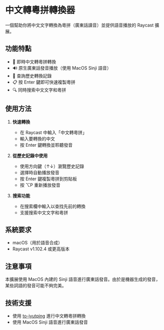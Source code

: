 # 中文轉粵拼轉換器

一個幫助你將中文文字轉換為粵拼（廣東話讀音）並提供語音播放的 Raycast 擴展。

## 功能特點

- 🔄 即時中文轉粵拼轉換
- 🔊 原生廣東話發音播放（使用 MacOS Sinji 語音）
- 📝 查詢歷史轉換記錄
- 📋 按 Enter 鍵即可快速複製粵拼
- 🔍 同時搜索中文文字和粵拼

## 使用方法

1. **快速轉換**
   - 在 Raycast 中輸入「中文轉粵拼」
   - 輸入要轉換的中文
   - 按 Enter 鍵轉換並聆聽發音

2. **從歷史記錄中使用**
   - 使用方向鍵（↑↓）瀏覽歷史記錄
   - 選擇時自動播放發音
   - 按 Enter 鍵複製粵拼到剪貼板
   - 按 ⌥P 重新播放發音

3. **搜索功能**
   - 在搜索欄中輸入以查找先前的轉換
   - 支援搜索中文文字和粵拼

## 系統要求

- macOS（用於語音合成）
- Raycast v1.102.4 或更高版本

## 注意事項

本擴展使用 MacOS 內建的 Sinji 語音進行廣東話發音。由於是機器生成的發音，某些詞語的發音可能不夠完美。

## 技術支援

- 使用 [to-jyutping](https://www.npmjs.com/package/to-jyutping) 進行中文轉粵拼轉換
- 使用 MacOS Sinji 語音進行廣東話發音